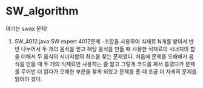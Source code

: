 # SW_algorithm
여기는 swex 문제!

1. SW_4012.java SW expert 4012문제
-조합을 사용하여 식재료 N개를 받아서 반반 나누어서 두 개의 음식을 얻고 해당 음식을 만들 때 사용한 식재료의 시너지의 합을 더해서 두 음식의 시너지합의 최소를 찾는 문제였다. 처음에 문제를 오해해서 음식을 만들 때 두 개의 식재료만 사용하는 줄 알고 그렇게 코드를 짜서 틀렸다가 문제를 두어번 더 읽다가 오해한 부분을 찾게 되었고 문제를 풀 때 조금 더 자세히 문제를 읽어야 겠다.
